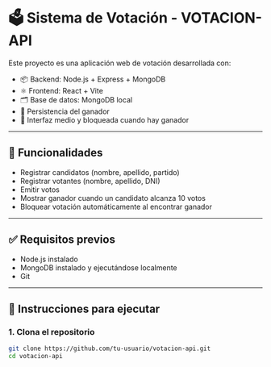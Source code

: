 # 🗳️ Sistema de Votación - VOTACION-API

Este proyecto es una aplicación web de votación desarrollada con:

- 📦 Backend: Node.js + Express + MongoDB
- ⚛️ Frontend: React + Vite
- 🗂️ Base de datos: MongoDB local
- 💾 Persistencia del ganador
- 🎨 Interfaz medio y bloqueada cuando hay ganador

---

## 📌 Funcionalidades

- Registrar candidatos (nombre, apellido, partido)
- Registrar votantes (nombre, apellido, DNI)
- Emitir votos
- Mostrar ganador cuando un candidato alcanza 10 votos
- Bloquear votación automáticamente al encontrar ganador

---

## ✅ Requisitos previos

- Node.js instalado
- MongoDB instalado y ejecutándose localmente
- Git

---

## 🚀 Instrucciones para ejecutar

### 1. Clona el repositorio
```bash
git clone https://github.com/tu-usuario/votacion-api.git
cd votacion-api
